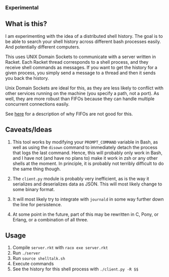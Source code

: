 ### Experimental

## What is this?

I am experimenting with the idea of a distributed shell history. The goal is to
be able to search your shell history across different bash processes easily.
And potentially different computers.

This uses UNIX Domain Sockets to communicate with a server written in Racket.
Each Racket thread corresponds to a shell process, and they receive shell
commands as messages. If you want to get the history for a given process, you
simply send a message to a thread and then it sends you back the history.

Unix Domain Sockets are ideal for this, as they are less likely to conflict
with other services running on the machine (you specify a path, not a port). As
well, they are more robust than FIFOs because they can handle multiple
concurrent connections easily.

See [here](https://pubs.opengroup.org/onlinepubs/9699919799/functions/write.html#tag_16_685) for a description of why FIFOs are not good for this.

## Caveats/Ideas

1. This tool works by modifying your `PROMPT_COMMAND` variable in Bash, as well as
using the `disown` command to immediately detach the process that logs the last
command. Hence, this will probably only work in Bash, and I have not (and have
no plans to) make it work in zsh or any other shells at the moment. In
principle, it is probably not terribly difficult to do the same thing though.

2. The `client.py` module is probably very inefficient, as is the way it
serializes and deserializes data as JSON. This will most likely change to some
binary format.

3. It will most likely try to integrate with `journald` in some way further down
the line for persistence.

4. At some point in the future, part of this may be rewritten in C, Pony, or
Erlang, or a combination of all three.

## Usage

1. Compile `server.rkt` with `raco exe server.rkt`
2. Run `./server`
3. Run `source shelltalk.sh`
4. Execute commands
5. See the history for this shell process with `./client.py -R $$`
